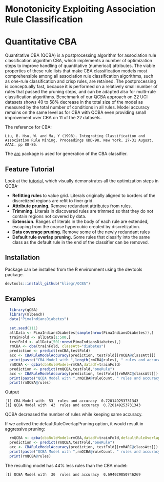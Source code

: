 # Monotonicity Exploiting Association Rule Classification

# Quantitative CBA
Quantitative CBA (QCBA) is a postprocessing algorithm for association rule classification algorithm CBA, which implements a number of 
optimization steps to improve handling of quantitative (numerical) attributes. The viable properties of these rule lists that make CBA classification  models most comprehensible among all association rule classification algorithms, such as one-rule classification and crisp rules, are retained. The postprocessing is conceptually fast, because it is performed on a relatively small number of rules that passed the pruning steps, and  can be adapted also for multi-rule classification algorithms. Benchmark of our QCBA approach on 22 UCI datasets shows 40 to 58\% decrease in the total size of the model as measured by the total number of conditions in all rules. Model accuracy remains on the same level as for CBA with QCBA even providing small improvement over CBA on 11 of the 22 datasets. 

The reference for CBA:

 ```
 Liu, B. Hsu, W. and Ma, Y (1998). Integrating Classification and Association Rule Mining. Proceedings KDD-98, New York, 27-31 August. AAAI. pp 80-86.
 ```
 
The [arc](https://github.com/kliegr/arc) package is used for generation of the CBA classifier.
## Feature Tutorial
Look at the [tutorial](http://nb.vse.cz/~klit01/qcba/tutorial.html), which  visually demonstrates all the optimization steps in QCBA:

- **Refitting rules** to value grid. Literals originally aligned to borders of the discretized  regions are refit to finer grid.
- **Attribute pruning**. Remove redundant attributes from rules. 
- **Trimming.** Literals in discovered rules are trimmed so that they do not contain regions not covered by data.
- **Extension.** Ranges of literals in the body of each rule are extended, escaping from the coarse hypercubic created by discretization.
- **Data coverage pruning.** Remove some of the newly redundant rules
- **Default rule overlap pruning.** Some rules that classify into the same class as the default rule in the end of the classifier can be removed. 

## Installation
Package  can be installed from the R environment using the devtools package.
```R
devtools::install_github("kliegr/QCBA")
```

## Examples

```R
  library(qCBA)
  library(mlbench)
  data("PimaIndiansDiabetes")
  
  set.seed(111)
  allData <- PimaIndiansDiabetes[sample(nrow(PimaIndiansDiabetes)),]
  trainFold <- allData[1:500,]
  testFold <- allData[501:nrow(PimaIndiansDiabetes),]
  rmCBA <- cba(trainFold, classAtt="diabetes")
  prediction <- predict(rmCBA,testFold)
  acc <- CBARuleModelAccuracy(prediction, testFold[[rmCBA@classAtt]])
  print(paste("CBA Model with ",length(rmCBA@rules), " rules and accuracy ",acc))
  rmQCBA <- qcba(cbaRuleModel=rmCBA,datadf=trainFold)
  prediction <- predict(rmQCBA,testFold,"oneRule")
  acc <- CBARuleModelAccuracy(prediction, testFold[[rmMARC@classAtt]])
  print(paste("QCBA Model with ",rmQCBA@ruleCount, " rules and accuracy ",acc))
  print(rmQCBA@rules)
```

Output
```
[1] CBA Model with  53  rules and accuracy  0.720149253731343
[1] QCBA Model with  43  rules and accuracy  0.720149253731343
```
QCBA decreased the number of rules while keeping same accuracy.

If we actived the defaultRuleOverlapPruning option, it would result in aggressive pruning:


```R
  rmQCBA <- qcba(cbaRuleModel=rmCBA,datadf=trainFold,defaultRuleOverlapPruning="transactionBased")
  prediction <- predict(rmQCBA,testFold,"oneRule")
  acc <- CBARuleModelAccuracy(prediction, testFold[[rmMARC@classAtt]])
  print(paste("QCBA Model with ",rmQCBA@ruleCount, " rules and accuracy ",acc))
  print(rmQCBA@rules)
```
The resulting model has 44% less rules than the CBA model: 
```
[1] QCBA Model with  30  rules and accuracy  0.694029850746269
```